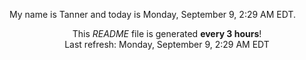 My name is Tanner and today is Monday, September 9, 2:29 AM EDT.

<p align="center">This <i>README</i> file is generated <b>every 3 hours</b>!</br>Last refresh: Monday, September 9, 2:29 AM EDT<br /></p>
